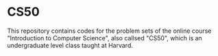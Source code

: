 # CS50
This repository contains codes for the problem sets of the online course "Introduction to Computer Science", also callsed "CS50", which is an undergraduate level class taught at Harvard. 
